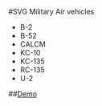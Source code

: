 #SVG Military Air vehicles
- B-2
- B-52
- CALCM
- KC-10
- KC-135
- RC-135
- U-2

##[Demo](https://jhwohlgemuth.github.io/svg-air-vehicles/ "See the SVGs in Action!")
